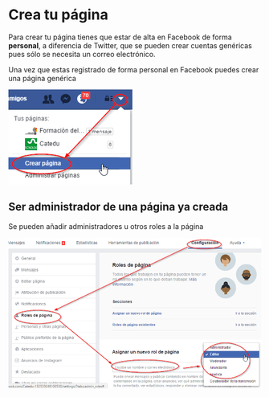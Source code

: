 
# Crea tu página

Para crear tu página tienes que estar de alta en Facebook de forma **personal**, a diferencia de Twitter, que se pueden crear cuentas genéricas pues sólo se necesita un correo electrónico.

Una vez que estas registrado de forma personal en Facebook puedes crear una página genérica

![](https://raw.githubusercontent.com/catedu/soportes-informaticos-profesorado/master/img/crear-pagina-facebook.png)

## Ser administrador de una página ya creada

Se pueden añadir administradores u otros roles a la página


![](https://raw.githubusercontent.com/catedu/soportes-informaticos-profesorado/master/img/2017-02-01_20_39_10-.png)

